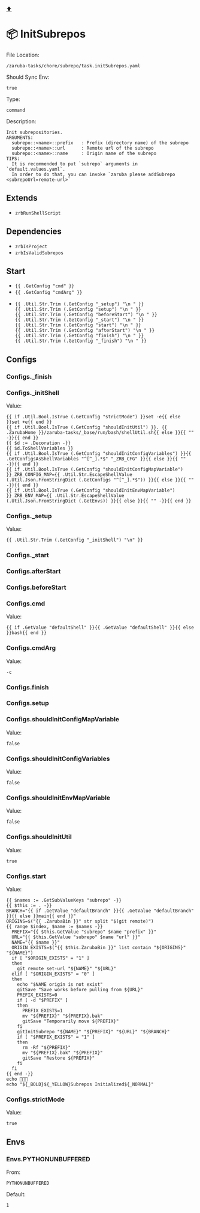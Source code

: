 [⬆️](./README.md)

# 📦 InitSubrepos

File Location:

    /zaruba-tasks/chore/subrepo/task.initSubrepos.yaml

Should Sync Env:

    true

Type:

    command

Description:

    Init subrepositories.
    ARGUMENTS:
      subrepo::<name>::prefix   : Prefix (directory name) of the subrepo
      subrepo::<name>::url      : Remote url of the subrepo
      subrepo::<name>::name     : Origin name of the subrepo
    TIPS:
      It is recommended to put `subrepo` arguments in `default.values.yaml`.
      In order to do that, you can invoke `zaruba please addSubrepo <subrepoUrl=remote-url>`



## Extends

* `zrbRunShellScript`


## Dependencies

* `zrbIsProject`
* `zrbIsValidSubrepos`


## Start

* `{{ .GetConfig "cmd" }}`
* `{{ .GetConfig "cmdArg" }}`
*
    ```
    {{ .Util.Str.Trim (.GetConfig "_setup") "\n " }}
    {{ .Util.Str.Trim (.GetConfig "setup") "\n " }}
    {{ .Util.Str.Trim (.GetConfig "beforeStart") "\n " }}
    {{ .Util.Str.Trim (.GetConfig "_start") "\n " }}
    {{ .Util.Str.Trim (.GetConfig "start") "\n " }}
    {{ .Util.Str.Trim (.GetConfig "afterStart") "\n " }}
    {{ .Util.Str.Trim (.GetConfig "finish") "\n " }}
    {{ .Util.Str.Trim (.GetConfig "_finish") "\n " }}

    ```


## Configs


### Configs._finish


### Configs._initShell

Value:

    {{ if .Util.Bool.IsTrue (.GetConfig "strictMode") }}set -e{{ else }}set +e{{ end }}
    {{ if .Util.Bool.IsTrue (.GetConfig "shouldInitUtil") }}. {{ .ZarubaHome }}/zaruba-tasks/_base/run/bash/shellUtil.sh{{ else }}{{ "" -}}{{ end }}
    {{ $d := .Decoration -}}
    {{ $d.ToShellVariables }}
    {{ if .Util.Bool.IsTrue (.GetConfig "shouldInitConfigVariables") }}{{ .GetConfigsAsShellVariables "^[^_].*$" "_ZRB_CFG" }}{{ else }}{{ "" -}}{{ end }}
    {{ if .Util.Bool.IsTrue (.GetConfig "shouldInitConfigMapVariable") }}_ZRB_CONFIG_MAP={{ .Util.Str.EscapeShellValue (.Util.Json.FromStringDict (.GetConfigs "^[^_].*$")) }}{{ else }}{{ "" -}}{{ end }}
    {{ if .Util.Bool.IsTrue (.GetConfig "shouldInitEnvMapVariable") }}_ZRB_ENV_MAP={{ .Util.Str.EscapeShellValue (.Util.Json.FromStringDict (.GetEnvs)) }}{{ else }}{{ "" -}}{{ end }}



### Configs._setup

Value:

    {{ .Util.Str.Trim (.GetConfig "_initShell") "\n" }}


### Configs._start


### Configs.afterStart


### Configs.beforeStart


### Configs.cmd

Value:

    {{ if .GetValue "defaultShell" }}{{ .GetValue "defaultShell" }}{{ else }}bash{{ end }}


### Configs.cmdArg

Value:

    -c


### Configs.finish


### Configs.setup


### Configs.shouldInitConfigMapVariable

Value:

    false


### Configs.shouldInitConfigVariables

Value:

    false


### Configs.shouldInitEnvMapVariable

Value:

    false


### Configs.shouldInitUtil

Value:

    true


### Configs.start

Value:

    {{ $names := .GetSubValueKeys "subrepo" -}}
    {{ $this := . -}}
    BRANCH="{{ if .GetValue "defaultBranch" }}{{ .GetValue "defaultBranch" }}{{ else }}main{{ end }}"
    ORIGINS=$("{{ .ZarubaBin }}" str split "$(git remote)")
    {{ range $index, $name := $names -}}
      PREFIX="{{ $this.GetValue "subrepo" $name "prefix" }}"
      URL="{{ $this.GetValue "subrepo" $name "url" }}"
      NAME="{{ $name }}"
      ORIGIN_EXISTS=$("{{ $this.ZarubaBin }}" list contain "${ORIGINS}" "${NAME}")
      if [ "$ORIGIN_EXISTS" = "1" ]
      then
        git remote set-url "${NAME}" "${URL}"
      elif [ "$ORIGIN_EXISTS" = "0" ]
      then
        echo "$NAME origin is not exist"
        gitSave "Save works before pulling from ${URL}"
        PREFIX_EXISTS=0
        if [ -d "$PREFIX" ]
        then
          PREFIX_EXISTS=1
          mv "${PREFIX}" "${PREFIX}.bak"
          gitSave "Temporarily move ${PREFIX}"
        fi
        gitInitSubrepo "${NAME}" "${PREFIX}" "${URL}" "${BRANCH}"
        if [ "$PREFIX_EXISTS" = "1" ]
        then
          rm -Rf "${PREFIX}"
          mv "${PREFIX}.bak" "${PREFIX}"
          gitSave "Restore ${PREFIX}"
        fi
      fi
    {{ end -}}
    echo 🎉🎉🎉
    echo "${_BOLD}${_YELLOW}Subrepos Initialized${_NORMAL}"



### Configs.strictMode

Value:

    true


## Envs


### Envs.PYTHONUNBUFFERED

From:

    PYTHONUNBUFFERED

Default:

    1